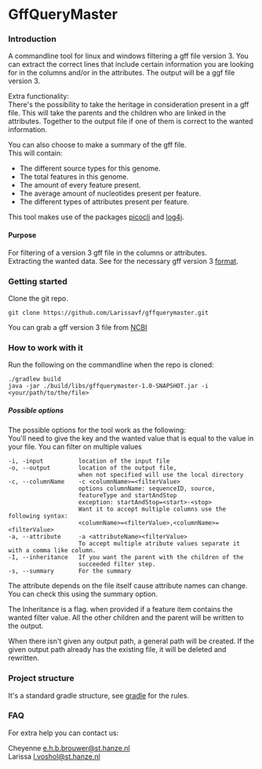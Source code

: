 # GffQueryMaster
### Introduction
A commandline tool for linux and windows filtering a gff file version 3.
You can extract the correct lines that include certain information you are looking
for in the columns and/or in the attributes. The output will be a ggf file version 3.  

Extra functionality:  
There's the possibility to take the heritage in consideration present in a gff file.
This will take the parents and the children who are linked in the attributes. Together 
to the output file if one of them is correct to the wanted information.

You can also choose to make a summary of the gff file.  
This will contain:
- The different source types for this genome.
- The total features in this genome.
- The amount of every feature present.
- The average amount of nucleotides present per feature.
- The different types of attributes present per feature.

This tool makes use of the packages [picocli](https://picocli.info/) and [log4j](https://logging.apache.org/log4j/2.x/index.html).

#### Purpose
For filtering of a version 3 gff file in the columns or attributes.   
Extracting the wanted data. See for the necessary gff version 3 [format](https://www.ensembl.org/info/website/upload/gff.html?redirect=no).

### Getting started
Clone the git repo.

```
git clone https://github.com/Larissavf/gffquerymaster.git
```
You can grab a gff version 3 file from [NCBI](https://www.ncbi.nlm.nih.gov/datasets/)

### How to work with it
Run the following on the commandline when the repo is cloned:

```
./gradlew build
java -jar ./build/libs/gffquerymaster-1.0-SNAPSHOT.jar -i <your/path/to/the/file>
```
##### Possible options
The possible options for the tool work as the following:  
You'll need to give the key and the wanted value that is equal to the value in your file.
You can filter on multiple values

    -i, -input          location of the input file
    -o, --output        location of the output file, 
                        when not specified will use the local directory
    -c, --columnName    -c <columnName>=<filterValue>
                        options columnName: sequenceID, source, 
                        featureType and startAndStop
                        exception: startAndStop=<start>-<stop>
                        Want it to accept multiple columns use the following syntax: 
                        <columnName>=<filterValue>,<columnName>=<filterValue>
    -a, --attribute     -a <attributeName><filterValue>  
                        To accept multiple atribute values separate it with a comma like column.
    -I, --inheritance   If you want the parent with the children of the 
                        succeeded filter step.
    -s, --summary       For the summary

The attribute depends on the file itself cause attribute names can change. You can check this
using the summary option.

The Inheritance is a flag. when provided if a feature item contains the wanted 
filter value. All the other children and the parent will be written to the output.

When there isn't given any output path, a general path will be created.
If the given output path already has the existing file, it will be deleted and rewritten.

### Project structure

It's a standard gradle structure, see [gradle](https://docs.gradle.org/current/userguide/organizing_gradle_projects.html) for the rules.

### FAQ
For extra help you can contact us:  

Cheyenne e.h.b.brouwer@st.hanze.nl  
Larissa l.voshol@st.hanze.nl

